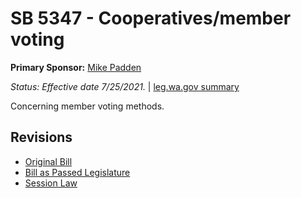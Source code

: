 # SB 5347 - Cooperatives/member voting
**Primary Sponsor:** [Mike Padden](/person/leg/mike.padden.md)

*Status: Effective date 7/25/2021.* | [leg.wa.gov summary](https://app.leg.wa.gov/billsummary?BillNumber=5347&Year=2021)

Concerning member voting methods.

## Revisions
* [Original Bill](1/)
* [Bill as Passed Legislature](1/)
* [Session Law](1/)